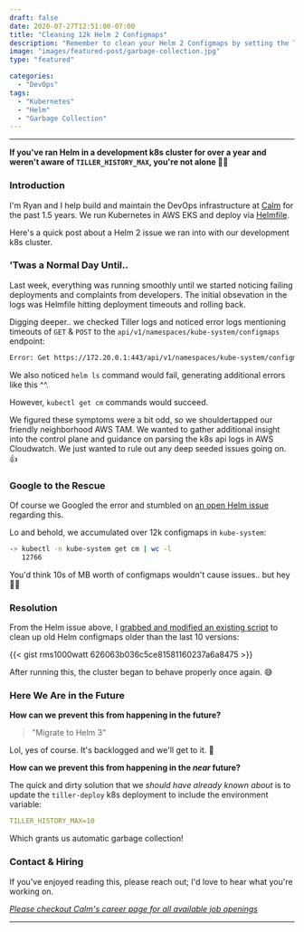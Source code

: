 ```yaml
---
draft: false
date: 2020-07-27T12:51:00-07:00
title: "Cleaning 12k Helm 2 Configmaps"
description: "Remember to clean your Helm 2 Configmaps by setting the TILLER_HISTORY_MAX"
image: "images/featured-post/garbage-collection.jpg"
type: "featured"

categories:
  - "DevOps"
tags:
  - "Kubernetes"
  - "Helm"
  - "Garbage Collection"
---
```


---

__If you've ran Helm in a development k8s cluster for over a year and weren't aware of `TILLER_HISTORY_MAX`, you're not alone 🤣🤣__

### Introduction

I'm Ryan and I help build and maintain the DevOps infrastructure at [Calm](https://calm.com) for the past 1.5 years. We run Kubernetes in AWS EKS and deploy via [Helmfile](https://github.com/roboll/helmfile).

Here's a quick post about a Helm 2 issue we ran into with our development k8s cluster.

### 'Twas a Normal Day Until..

Last week, everything was running smoothly until we started noticing failing deployments and complaints from developers. The initial obsevation in the logs was Helmfile hitting deployment timeouts and rolling back.

Digging deeper.. we checked Tiller logs and noticed error logs mentioning timeouts of `GET` & `POST` to the `api/v1/namespaces/kube-system/configmaps` endpoint:

```bash
Error: Get https://172.20.0.1:443/api/v1/namespaces/kube-system/configmaps?labelSelector=OWNER%!D(MISSING)TILLER: read tcp 10.1.123.123:48172->172.20.0.1:443: read: connection timed out
```

We also noticed `helm ls` command would fail, generating additional errors like this ^^.

However, `kubectl get cm` commands would succeed.

We figured these symptoms were a bit odd, so we shouldertapped our friendly neighborhood AWS TAM. We wanted to gather additional insight into the control plane and guidance on parsing the k8s api logs in AWS Cloudwatch. We just wanted to rule out any deep seeded issues going on. 👍

### Google to the Rescue

Of course we Googled the error and stumbled on [an open Helm issue](https://github.com/helm/helm/issues/2332) regarding this.

Lo and behold, we accumulated over 12k configmaps in `kube-system`:

```bash
-> kubectl -n kube-system get cm | wc -l
   12766
```

You'd think 10s of MB worth of configmaps wouldn't cause issues.. but hey 🤷‍♂️

### Resolution

From the Helm issue above, I [grabbed and modified an existing script](https://github.com/helm/helm/issues/2332#issuecomment-336565784) to clean up old Helm configmaps older than the last 10 versions:

{{< gist rms1000watt 626063b036c5ce81581160237a6a8475 >}}

After running this, the cluster began to behave properly once again. 😅

### Here We Are in the Future

**How can we prevent this from happening in the future?**

> "Migrate to Helm 3"

Lol, yes of course. It's backlogged and we'll get to it. 🤣

**How can we prevent this from happening in the _near_ future?**

The quick and dirty solution that we _should have already known about_ is to update the `tiller-deploy` k8s deployment to include the environment variable:

```yaml
TILLER_HISTORY_MAX=10
```

Which grants us automatic garbage collection!

### Contact & Hiring

If you've enjoyed reading this, please reach out; I'd love to hear what you're working on.

[_Please checkout Calm's career page for all available job openings_](https://boards.greenhouse.io/calm)

---